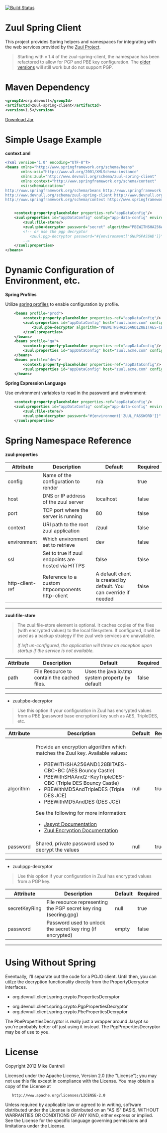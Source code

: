 [![Build Status](https://travis-ci.org/mcantrell/zuul-spring-client.png?branch=master)](https://travis-ci.org/mcantrell/zuul-spring-client)

# Zuul Spring Client


This project provides Spring helpers and namespaces for integrating with the web services provided by the
[Zuul Project](https://github.com/mcantrell/Zuul/wiki).

<blockquote>
Starting with v 1.4 of the zuul-spring-client, the namespace has been refactored to allow for PGP and PBE key configuration.
The <a href="https://github.com/mcantrell/zuul-spring-client/tree/1.3.x">older versions</a> will still work but do not
support PGP.
</blockquote>


# Maven Dependency

```xml
<groupId>org.devnull</groupId>
<artifactId>zuul-spring-client</artifactId>
<version>1.5</version>
```

[Download Jar](http://search.maven.org/remotecontent?filepath=org/devnull/zuul-spring-client/1.5/zuul-spring-client-1.5.jar)

# Simple Usage Example

**context.xml**
```xml
<?xml version="1.0" encoding="UTF-8"?>
<beans xmlns="http://www.springframework.org/schema/beans"
       xmlns:xsi="http://www.w3.org/2001/XMLSchema-instance"
       xmlns:zuul="http://www.devnull.org/schema/zuul-spring-client"
       xmlns:context="http://www.springframework.org/schema/context"
       xsi:schemaLocation="
http://www.springframework.org/schema/beans http://www.springframework.org/schema/beans/spring-beans-3.1.xsd
http://www.devnull.org/schema/zuul-spring-client http://www.devnull.org/schema/zuul-spring-client.xsd
http://www.springframework.org/schema/context http://www.springframework.org/schema/context/spring-context-3.1.xsd">


    <context:property-placeholder properties-ref="appDataConfig"/>
    <zuul:properties id="appDataConfig" config="app-data-config" environment="prod">
        <zuul:file-store/>
        <zuul:pbe-decryptor password="secret" algorithm="PBEWITHSHA256AND128BITAES-CBC-BC"/>
        <!-- or use the pgp decryptor
           <zuul:pgp-decryptor password="#{environment['GNUPGPASSWD']}" secret-key-ring="#{environment['GNUPGHOME']}/secring.gpg"/>
        -->
    </zuul:properties>
</beans>
```

# Dynamic Configuration of Environment, etc.

**Spring Profiles**

Utilize [spring profiles](http://static.springsource.org/spring/docs/3.1.x/spring-framework-reference/htmlsingle/spring-framework-reference.html#testcontext-ctx-management-env-profiles)
to enable configuration by profile.

```xml
    <beans profile="prod">
        <context:property-placeholder properties-ref="appDataConfig"/>
        <zuul:properties id="appDataConfig" host="zuul.acme.com" config="foo-config" environment="prod">
            <zuul:pbe-decryptor algorithm="PBEWITHSHA256AND128BITAES-CBC-BC" password="I like cake!"/>
        </zuul:properties>
    </beans>
    <beans profile="qa">
        <context:property-placeholder properties-ref="appDataConfig"/>
        <zuul:properties id="appDataConfig" host="zuul.acme.com" config="foo-config"environment="qa"/>
    </beans>
    <beans profile="dev">
        <context:property-placeholder properties-ref="appDataConfig"/>
        <zuul:properties id="appDataConfig" host="zuul.acme.com" config="foo-config" environment="dev"/>
    </beans>
```

**Spring Expression Language**

Use environment variables to read in the password and environment:

```xml
    <context:property-placeholder properties-ref="appDataConfig"/>
    <zuul:properties id="appDataConfig" config="app-data-config" environment="#{environment['ZUUL_ENVIRONMENT']}">
        <zuul:file-store/>
        <zuul:pbe-decryptor password="#{environment['ZUUL_PASSWORD']}" algorithm="PBEWITHSHA256AND128BITAES-CBC-BC"/>
    </zuul:properties>
```

# Spring Namespace Reference


**zuul:properties**
<table>
	<thead>
		<tr>
			<th>Attribute</th>
			<th>Description</th>
			<th>Default</th>
			<th>Required</th>
		</tr>
	</thead>
	<tbody>
		<tr>
			<td>config</td>
			<td>Name of the configuration to render</td>
			<td>n/a</td>
			<td>true</td>
		<tr>
		<tr>
			<td>host</td>
			<td>DNS or IP address of the zuul server</td>
			<td>localhost</td>
			<td>false</td>
		<tr>
		<tr>
			<td>port</td>
			<td>TCP port where the server is running</td>
			<td>80</td>
			<td>false</td>
		<tr>
		<tr>
			<td>context</td>
			<td>URI path to the root zuul application</td>
			<td>/zuul</td>
			<td>false</td>
		<tr>
		<tr>
			<td>environment</td>
			<td>Which environment set to retrieve</td>
			<td>dev</td>
			<td>false</td>
		<tr>
		<tr>
			<td>ssl</td>
			<td>Set to true if zuul endpoints are hosted via HTTPS</td>
			<td>false</td>
			<td>false</td>
		<tr>
		<tr>
			<td>http-client-ref</td>
			<td>Reference to a custom httpcomponents http-client</td>
			<td>A default client is created by default. You can override if needed</td>
			<td>false</td>
		<tr>
	</tbody>
</table>
<hr/>

**zuul:file-store**

<blockquote>
The zuul:file-store element is optional. It caches copies of the files (with encrypted values) to the local filesystem.
If configured, it will be used as a backup strategy if the zuul web services are unavailable.

<em>If left un-configured, the application will throw an exception upon startup if the service is not available.</em>
</blockquote>

<table>
	<thead>
		<tr>
			<th>Attribute</th>
			<th>Description</th>
			<th>Default</th>
			<th>Required</th>
		</tr>
	</thead>
	<tbody>
		<tr>
			<td>path</td>
			<td>File Resource to contain the cached files.</td>
			<td>Uses the java.io.tmp system property by default</td>
			<td>false</td>
		<tr>
	</tbody>
</table>
<hr/>

* zuul:pbe-decryptor

<blockquote>
Use this option if your configuration in Zuul has encrypted values from a PBE (password base encryption) key
such as AES, TripleDES, etc.
</blockquote>

<table>
	<thead>
		<tr>
			<th>Attribute</th>
			<th>Description</th>
			<th>Default</th>
			<th>Required</th>
		</tr>
	</thead>
	<tbody>
        <tr>
            <td>algorithm</td>
            <td>
                <p>
                    Provide an encryption algorithm which matches the Zuul key. Available values:
                </p>
                <ul>
                    <li>PBEWITHSHA256AND128BITAES-CBC-BC (AES Bouncy Castle)</li>
                    <li>PBEWithSHAAnd2-KeyTripleDES-CBC (Triple DES Bouncy Castle)</li>
                    <li>PBEWithMD5AndTripleDES (Triple DES JCE)</li>
                    <li>PBEWithMD5AndDES (DES JCE)</li>
                </ul>
                <p>
                    See the following for more information:
                </p>
                <ul>
                    <li><a href="http://www.jasypt.org/encrypting-configuration.html">Jasypt Documentation</a></li>
                    <li><a href="https://github.com/mcantrell/Zuul/wiki/Encryption">Zuul Encryption Documentation</a></li>
                <ul>
            </td>
            <td>null</td>
            <td>true</td>
        <tr>
        <tr>
            <td>password</td>
            <td>Shared, private password used to decrypt the values</td>
            <td>null</td>
            <td>true</td>
        <tr>
	</tbody>
</table>
<hr/>

* zuul:pgp-decryptor

<blockquote>
Use this option if your configuration in Zuul has encrypted values from a PGP key.
</blockquote>

<table>
	<thead>
		<tr>
			<th>Attribute</th>
			<th>Description</th>
			<th>Default</th>
			<th>Required</th>
		</tr>
	</thead>
	<tbody>
		<tr>
			<td>secretKeyRing</td>
			<td>File resource representing the PGP secret key ring (secring.gpg)</td>
			<td>null</td>
			<td>true</td>
		<tr>
        <tr>
            <td>password</td>
            <td>Password used to unlock the secret key ring (if encrypted)</td>
            <td>empty</td>
            <td>false</td>
        <tr>
	</tbody>
</table>
<hr/>

# Using Without Spring

Eventually, I'll separate out the code for a POJO client. Until then, you can utilze the decryption functionality
directly from the PropertyDecryptor interfaces.

* org.devnull.client.spring.crypto.PropertiesDecryptor
 - org.devnull.client.spring.crypto.PgpPropertiesDecryptor
 - org.devnull.client.spring.crypto.PbePropertiesDecryptor

The PbePropertiesDecryptor is really just a wrapper around Jasypt so you're probably better off just using it instead.
The PgpPropertiesDecryptor may be of use to you.

# License

   Copyright 2012 Mike Cantrell

   Licensed under the Apache License, Version 2.0 (the "License");
   you may not use this file except in compliance with the License.
   You may obtain a copy of the License at

       http://www.apache.org/licenses/LICENSE-2.0

   Unless required by applicable law or agreed to in writing, software
   distributed under the License is distributed on an "AS IS" BASIS,
   WITHOUT WARRANTIES OR CONDITIONS OF ANY KIND, either express or implied.
   See the License for the specific language governing permissions and
   limitations under the License.
